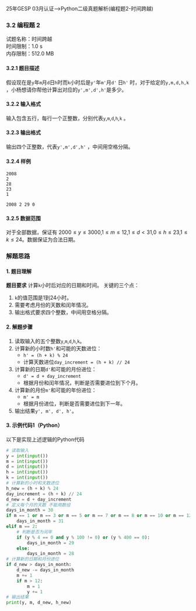 25年GESP 03月认证-->Python二级真题解析(编程题2-时间跨越)

### 3.2 编程题 2

试题名称：时间跨越  
时间限制：1.0 s  
内存限制：512.0 MB  


#### 3.2.1 题目描述

假设现在是`y`年`m`月`d`日`h`时而`k`小时后是`y'`年`m'`月`d'` 日`h'` 时，对于给定的`y,m,d,h,k` ，小杨想请你帮他计算出对应的`y',m',d',h'`是多少。

#### 3.2.2 输入格式 
输入包含五行，每行一个正整数，分别代表`y`,`m`,`d`,`h`,`k` 。

#### 3.2.3 输出格式

输出四个正整数，代表`y',m',d',h'` ，中间用空格分隔。

#### 3.2.4 样例

```
2008
2
28
23
1
```
 
```
2008 2 29 0
```

#### 3.2.5 数据范围
对于全部数据，保证有 $2000≤y≤3000$,$1≤m≤12$,$1≤d<31$,$0≤h≤23$,$1≤k≤24$。数据保证为合法日期。

### 解题思路

#### 1. 题目理解

**题目要求** 
计算`k`小时后对应的日期和时间。
关键的三个点：
 1. `k`的值范围是1到24小时。
 2. 需要考虑月份的天数和闰年情况。
 3. 输出格式要求四个整数，中间用空格分隔。
   

#### 2. 解题步骤
1. 读取输入的五个整数`y`,`m`,`d`,`h`,`k`。
2. 计算新的小时数`h'`和可能的天数进位：
    - `h' = (h + k) % 24`
    - 计算天数进位`day_increment = (h + k) // 24`
3. 计算新的日期`d'`和可能的月份进位：
    - `d' = d + day_increment`
    - 根据月份和闰年情况，判断是否需要进位到下个月。
4. 计算新的月份`m'`和可能的年份进位：
    - `m' = m`
    - 根据月份进位，判断是否需要进位到下一年。
5. 输出结果`y', m', d', h'`。

#### 3. 示例代码1（Python）

以下是实现上述逻辑的Python代码 

```python
# 读取输入
y = int(input())
m = int(input())
d = int(input())
h = int(input())
k = int(input())
# 计算新的小时和天数进位
h_new = (h + k) % 24
day_increment = (h + k) // 24
d_new = d + day_increment
# 定义每个月的天数 不能用数组
days_in_month = 30
if m == 1 or m == 3 or m == 5 or m == 7 or m == 8 or m == 10 or m == 12:
    days_in_month = 31
elif m == 2:
    # 判断是否为闰年
    if (y % 4 == 0 and y % 100 != 0) or (y % 400 == 0):
        days_in_month = 29
    else:
        days_in_month = 28
# 计算新的日期和月份进位
if d_new > days_in_month:
    d_new -= days_in_month
    m += 1
    if m > 12:
        m = 1
        y += 1
# 输出结果
print(y, m, d_new, h_new)

``` 